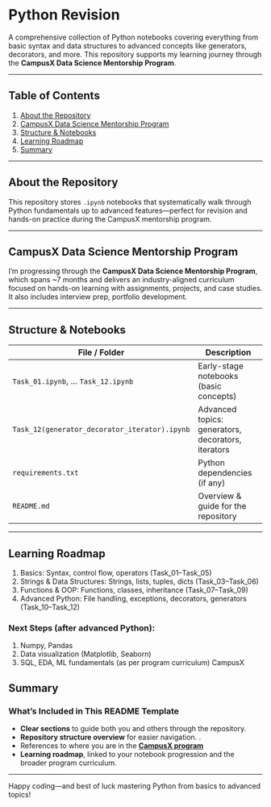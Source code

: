 # Python Revision

A comprehensive collection of Python notebooks covering everything from basic syntax and data structures to advanced concepts like generators, decorators, and more.
This repository supports my learning journey through the **CampusX Data Science Mentorship Program**.  
   
---
 
##  Table of Contents

1. [About the Repository](#about-the-repository)  
2. [CampusX Data Science Mentorship Program](#campusx-data-science-mentorship-program)  
3. [Structure & Notebooks](#structure--notebooks)     
4. [Learning Roadmap](#learning-roadmap)  
5. [Summary](#summary)

---

## About the Repository

This repository stores `.ipynb` notebooks that systematically walk through Python fundamentals up to advanced features—perfect for revision and hands-on practice during the CampusX mentorship program.

---

## CampusX Data Science Mentorship Program

I’m progressing through the **CampusX Data Science Mentorship Program**, which spans ~7 months and delivers an industry-aligned curriculum focused on hands-on learning with assignments, projects, and case studies. It also includes interview prep, portfolio development.

---

## Structure & Notebooks

| File / Folder               | Description                                  |
|----------------------------|----------------------------------------------|
| `Task_01.ipynb`, … `Task_12.ipynb` | Early-stage notebooks (basic concepts)   |
| `Task_12(generator_decorator_iterator).ipynb` | Advanced topics: generators, decorators, iterators |
| `requirements.txt`         | Python dependencies (if any)                 |
| `README.md`                | Overview & guide for the repository          |

---

## Learning Roadmap
1. Basics: Syntax, control flow, operators (Task_01–Task_05)
2. Strings & Data Structures: Strings, lists, tuples, dicts (Task_03–Task_06)
3. Functions & OOP: Functions, classes, inheritance (Task_07–Task_09)
4. Advanced Python: File handling, exceptions, decorators, generators (Task_10–Task_12)

### Next Steps (after advanced Python):

1. Numpy, Pandas
2. Data visualization (Matplotlib, Seaborn)
3. SQL, EDA, ML fundamentals (as per program curriculum)
CampusX

## Summary

### What’s Included in This README Template

- **Clear sections** to guide both you and others through the repository.  
- **Repository structure overview** for easier navigation.  .  
- References to where you are in the [**CampusX program**](https://campusx1040.graphy.com/s/preview/courses/CampusX-Data-Science-Mentorship-Program#6376dbd8e4b065a4cadac4db)
- **Learning roadmap**, linked to your notebook progression and the broader program curriculum.

---

Happy coding—and best of luck mastering Python from basics to advanced topics!








